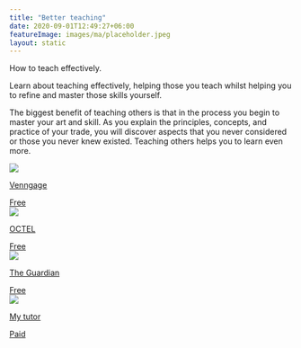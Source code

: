 ```yaml
---
title: "Better teaching"
date: 2020-09-01T12:49:27+06:00
featureImage: images/ma/placeholder.jpeg
layout: static
---
```


How to teach effectively.

Learn about teaching effectively, helping those you teach whilst helping you to refine and master those skills yourself.

The biggest benefit of teaching others is that in the process you begin to master your art and skill. As you explain the principles, concepts, and practice of your trade, you will discover aspects that you never considered or those you never knew existed. Teaching others helps you to learn even more.

<a class="ma-link" href="https://venngage.com/blog/training-materials/"><div class="ma-card"><div class="ma-icon"><img src ="/images/icon-check.png"/></div><div class="ma-name"><p>Venngage</p></div><div class="ma-paid-text"><span>Free</span></div></div></a><a class="ma-link" href="http://octel.alt.ac.uk/course-materials/learning-materials/"><div class="ma-card"><div class="ma-icon"><img src ="/images/icon-check.png"/></div><div class="ma-name"><p>OCTEL</p></div><div class="ma-paid-text"><span>Free</span></div></div></a><a class="ma-link" href="https://www.theguardian.com/teacher-network/teacher-blog/2014/oct/31/effective-teaching-10-tips"><div class="ma-card"><div class="ma-icon"><img src ="/images/icon-check.png"/></div><div class="ma-name"><p>The Guardian</p></div><div class="ma-paid-text"><span>Free</span></div></div></a><a class="ma-link" href="https://www.mytutor.co.uk/tutors/apply/"><div class="ma-card"><div class="ma-icon"><img src ="/images/icon-pound.png"/></div><div class="ma-name"><p>My tutor</p></div><div class="ma-paid-text"><span>Paid</span></div></div></a>  

<br/><br/>






